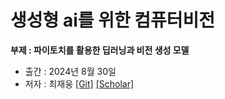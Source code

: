 # 생성형 ai를 위한 컴퓨터비전

**부제 : 파이토치를 활용한 딥러닝과 비전 생성 모델**

* 출간 : 2024년 8월 30일
* 저자 : 최재웅 [[Git]](https://github.com/jaewoong1) [[Scholar]](https://scholar.google.com/citations?user=cLyUoKYAAAAJ&hl=ko)
